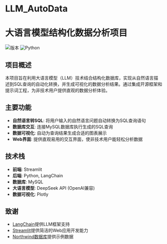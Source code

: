 # LLM_AutoData

# 大语言模型结构化数据分析项目

![版本](https://img.shields.io/badge/版本-1.0.0-blue)
![Python](https://img.shields.io/badge/Python-3.9+-green)

## 项目概述

本项目旨在利用大语言模型（LLM）技术结合结构化数据库，实现从自然语言描述到SQL查询的自动化转换，并生成可视化的数据分析结果。通过集成开源框架和提示词工程，为非技术用户提供直观的数据分析体验。


## 主要功能

- **自然语言转SQL**: 将用户输入的自然语言问题自动转换为SQL查询语句
- **数据库交互**: 连接MySQL数据库执行生成的SQL查询
- **数据可视化**: 自动为查询结果生成合适的图表展示
- **Web界面**: 提供直观易用的交互界面，使非技术用户能轻松分析数据

## 技术栈

- **前端**: Streamlit
- **后端**: Python, LangChain
- **数据库**: MySQL
- **大语言模型**: DeepSeek API (OpenAI兼容)
- **数据可视化**: Plotly


## 致谢

- [LangChain](https://python.langchain.com/)提供LLM框架支持
- [Streamlit](https://streamlit.io/)提供简洁的Web应用开发能力
- [Northwind数据库](https://github.com/Musili-Adebayo/Northwind-Database)提供示例数据
